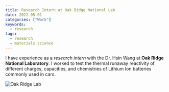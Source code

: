 ```yaml
---
title: Research Intern at Oak Ridge National Lab
date: 2022-05-01
categories: ["Work"]
keywords:
  - research
tags:
  - research
  - materials science
---
```


I have experience as a _research intern_ with the Dr. Hsin Wang at **Oak Ridge National Laboratory**.
I worked to test the thermal runaway reactivity of different charges, capacities, and chemistries of Lithium Ion batteries commonly used in cars.

<div style="max-width: 600px; margin: auto;">
  <img src="/posts/oak-ridge/oak-ridge.jpg" alt="Oak Ridge Lab" style="max-width: 500px; height: auto !important" />
</div>

